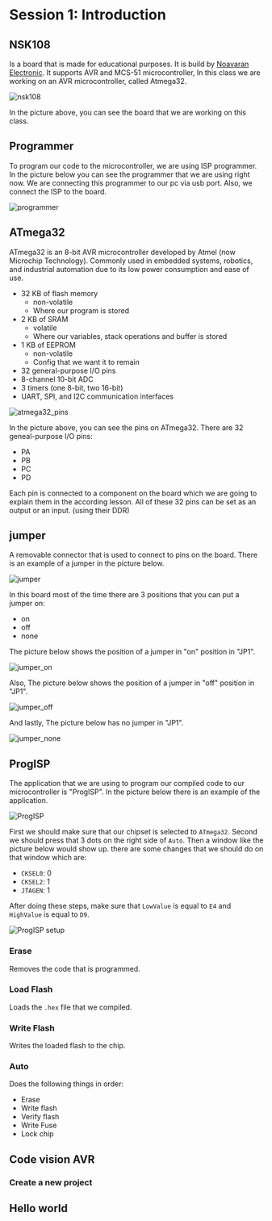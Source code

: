 # Session 1: Introduction

## NSK108

Is a board that is made for educational purposes.
It is build by [Noavaran Electronic](http://www.ne-ir.com/).
It supports AVR and MCS-51 microcontroller,
In this class we are working on an AVR microcontroller,
called Atmega32.

![nsk108](figures/nsk108.jpg)

In the picture above, you can see the board that we are
working on this class.

## Programmer

To program our code to the microcontroller, we are
using ISP programmer. In the picture below you can
see the programmer that we are using right now.
We are connecting this programmer to our pc via usb
port.
Also, we connect the ISP to the board.

![programmer](figures/programmer.jpg)

## ATmega32

ATmega32 is an 8-bit AVR microcontroller developed
by Atmel (now Microchip Technology).
Commonly used in embedded systems, robotics,
and industrial automation due to its low power
consumption and ease of use.

* 32 KB of flash memory
    * non-volatile
    * Where our program is stored
* 2 KB of SRAM
    * volatile
    * Where our variables, stack operations and buffer is stored
* 1 KB of EEPROM
    * non-volatile
    * Config that we want it to remain
* 32 general-purpose I/O pins
* 8-channel 10-bit ADC
* 3 timers (one 8-bit, two 16-bit)
* UART, SPI, and I2C communication interfaces

![atmega32_pins](figures/atmega32_pins.png)

In the picture above, you can see the pins on
ATmega32.
There are 32 geneal-purpose I/O pins:

* PA
* PB
* PC
* PD

Each pin is connected to a component on the board
which we are going to explain them in the according
lesson.
All of these 32 pins can be set as an output or an input.
(using their DDR)

## jumper

A removable connector that is used to connect to pins
on the board. There is an example of a jumper in the picture
below.

![jumper](figures/jumper.jpg)

In this board most of the time there are 3 positions that
you can put a jumper on:

* on
* off
* none

The picture below shows the position of
a jumper in "on" position in "JP1".

![jumper_on](figures/jumper_on.jpg)

Also, The picture below shows the position of
a jumper in "off" position in "JP1".

![jumper_off](figures/jumper_off.jpg)

And lastly, The picture below has no jumper in "JP1".

![jumper_none](figures/jumper_none.jpg)

## ProgISP

The application that we are using to program our compiled
code to our microcontroller is "ProgISP". In the picture
below there is an example of the application.

![ProgISP](figures/progisp.jpg)

First we should make sure that our chipset is selected
to `ATmega32`. Second we should press that 3 dots on the
right side of `Auto`. Then a window like the picture below
would show up. there are some changes that we should do
on that window which are:

* `CKSEL0`: 0
* `CKSEL2`: 1
* `JTAGEN`: 1

After doing these steps, make sure that `LowValue` is
equal to `E4` and `HighValue` is equal to `D9`.

![ProgISP setup](figures/progisp_setup.jpg)

### Erase

Removes the code that is programmed.

### Load Flash

Loads the `.hex` file that we compiled.

### Write Flash

Writes the loaded flash to the chip.

### Auto

Does the following things in order:
* Erase
* Write flash
* Verify flash
* Write Fuse
* Lock chip

## Code vision AVR

### Create a new project

## Hello world